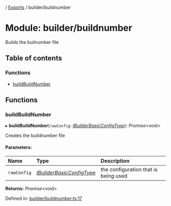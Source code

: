 [](../README.md) / [Exports](../modules.md) / builder/buildnumber

# Module: builder/buildnumber

Builds the builnumber file

## Table of contents

### Functions

- [buildBuildNumber](builder_buildnumber.md#buildbuildnumber)

## Functions

### buildBuildNumber

▸ **buildBuildNumber**(`rawConfig`: [*IBuilderBasicConfigType*](../interfaces/builder_config.ibuilderbasicconfigtype.md)): *Promise*<void\>

Creates the buildnumber file

#### Parameters:

Name | Type | Description |
:------ | :------ | :------ |
`rawConfig` | [*IBuilderBasicConfigType*](../interfaces/builder_config.ibuilderbasicconfigtype.md) | the configuration that is being used    |

**Returns:** *Promise*<void\>

Defined in: [builder/buildnumber.ts:17](https://github.com/onzag/itemize/blob/0e9b128c/builder/buildnumber.ts#L17)
